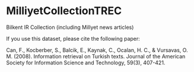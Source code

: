 # MilliyetCollectionTREC
 Bilkent IR Collection (including Millyet news articles)

If you use this dataset, please cite the following paper:

Can, F., Kocberber, S., Balcik, E., Kaynak, C., Ocalan, H. C., & Vursavas, O. M. (2008). Information retrieval on Turkish texts. Journal of the American Society for Information Science and Technology, 59(3), 407-421.
